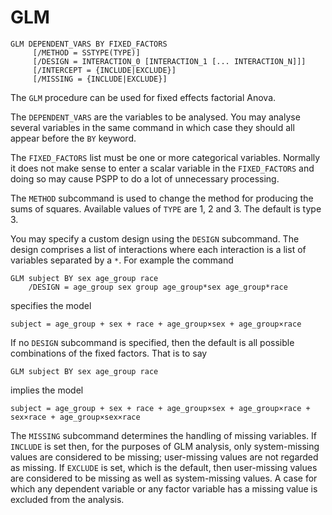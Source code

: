 # GLM

```
GLM DEPENDENT_VARS BY FIXED_FACTORS
     [/METHOD = SSTYPE(TYPE)]
     [/DESIGN = INTERACTION_0 [INTERACTION_1 [... INTERACTION_N]]]
     [/INTERCEPT = {INCLUDE|EXCLUDE}]
     [/MISSING = {INCLUDE|EXCLUDE}]
```

The `GLM` procedure can be used for fixed effects factorial Anova.

The `DEPENDENT_VARS` are the variables to be analysed.  You may analyse
several variables in the same command in which case they should all
appear before the `BY` keyword.

The `FIXED_FACTORS` list must be one or more categorical variables.
Normally it does not make sense to enter a scalar variable in the
`FIXED_FACTORS` and doing so may cause PSPP to do a lot of unnecessary
processing.

The `METHOD` subcommand is used to change the method for producing
the sums of squares.  Available values of `TYPE` are 1, 2 and 3.  The
default is type 3.

You may specify a custom design using the `DESIGN` subcommand.  The
design comprises a list of interactions where each interaction is a list
of variables separated by a `*`.  For example the command
```
GLM subject BY sex age_group race
    /DESIGN = age_group sex group age_group*sex age_group*race
```
specifies the model
```
subject = age_group + sex + race + age_group×sex + age_group×race
```
If no `DESIGN` subcommand is specified, then the
default is all possible combinations of the fixed factors.  That is to
say
```
GLM subject BY sex age_group race
```
implies the model
```
subject = age_group + sex + race + age_group×sex + age_group×race + sex×race + age_group×sex×race
```

The `MISSING` subcommand determines the handling of missing variables.
If `INCLUDE` is set then, for the purposes of GLM analysis, only
system-missing values are considered to be missing; user-missing
values are not regarded as missing.  If `EXCLUDE` is set, which is the
default, then user-missing values are considered to be missing as well
as system-missing values.  A case for which any dependent variable or
any factor variable has a missing value is excluded from the analysis.

